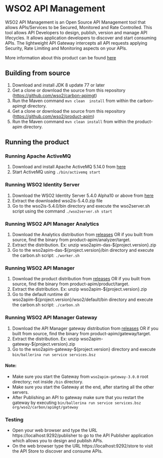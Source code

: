 # WSO2 API Management

WSO2 API Management is an Open Source API Management tool that allows APIs/Services to be Secured, Monitored and Rate Controlled. This tool allows API Developers to design, publish, version and manage API lifecycles. It allows application developers to discover and start consuming APIs. The lightweight API Gateway intercepts all API requests applying Security, Rate Limiting and Monitoring aspects on your APIs.

More information about this product can be found [here](http://wso2.com/api-management/)

## Building from source

1. Download and install JDK 8 update 77 or later
2. Get a clone or download the source from this repository (https://github.com/wso2/carbon-apimgt)
3. Run the Maven command ``mvn clean  install`` from within the carbon-apimgt directory.
4. Get a clone or download the source from this repository (https://github.com/wso2/product-apim)
5. Run the Maven command ``mvn clean install`` from within the product-apim directory.

## Running the product

### Running Apache ActiveMQ
1. Download and install Apache ActiveMQ 5.14.0 from [here](http://activemq.apache.org/activemq-5140-release.html)
2. Start ActiveMQ using `` ./bin/activemq start ``

### Running WSO2 Identity Server
1. Download the WSO2 Identity Server 5.4.0 Alpha10 or above from [here](http://wso2.com/identity-and-access-management#download)
2. Extract the downloaded wso2is-5.4.0.zip file
3. Go to the wso2is-5.4.0/bin directory and execute the wso2server.sh script using the command ``./wso2server.sh start``

### Running WSO2 API Manager Analytics
1. Download the Analytics distribution from [releases](https://github.com/wso2/product-apim/releases) OR if you built from source, find the binary from product-apim/analyzer/target.
2. Extract the distribution. Ex: unzip wso2apim-das-${project.version}.zip
3. Go to the wso2apim-das-${project.version}/bin directory and execute the carbon.sh script: ``./worker.sh``

### Running WSO2 API Manager
1. Download the product distribution from [releases](https://github.com/wso2/product-apim/releases) OR if you built from source, find the binary from product-apim/product/target.
2. Extract the distribution. Ex: unzip wso2apim-${project.version}.zip
3. Go to the default runtime dir wso2apim-${project.version}/wso2/default/bin directory and execute the carbon.sh script: ``./carbon.sh``

### Running WSO2 API Manager Gateway
1. Download the API Manager gateway distribution from [releases](https://github.com/wso2/product-apim/releases) OR if you built from source, find the binary from product-apim/gateway/target.
2. Extract the distribution. Ex: unzip wso2apim-gateway-${project.version}.zip
3. Go to the wso2apim-gateway-${project.version} directory and execute ``bin/ballerina run service services.bsz``

#### Note:

* Make sure you start the Gateway from ``wso2apim-gateway-3.0.0`` root directory; not inside ``/bin`` directory.
* Make sure you start the Gateway at the end, after starting all the other servers.
* After Publishing an API to gateway make sure that you restart the gateway by executing ``bin/ballerina run service services.bsz org/wso2/carbon/apimgt/gateway``

### Testing

* Open your web browser and type the URL https://localhost:9292/publisher to go to the API Publisher application which allows you to design and publish APIs.
* On the web browser type the URL https://localhost:9292/store to visit the API Store to discover and consume APIs.
